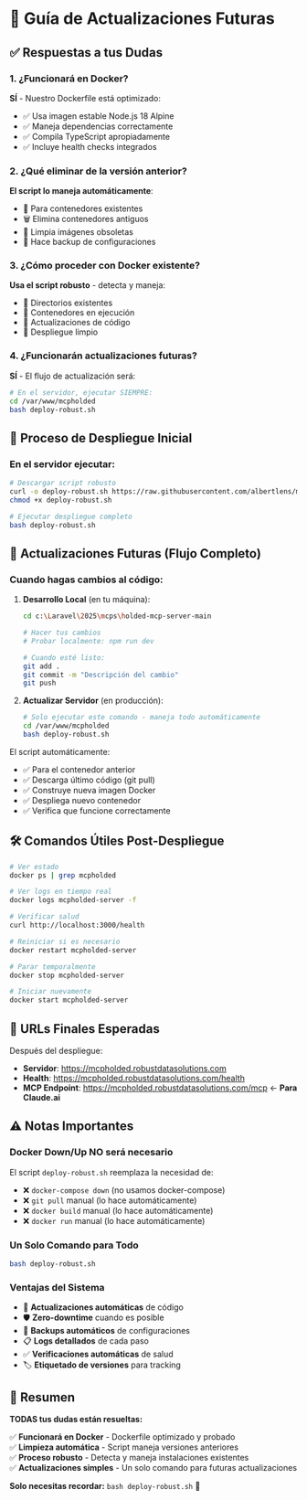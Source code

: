 # 🔄 Guía de Actualizaciones Futuras

## ✅ **Respuestas a tus Dudas**

### 1. **¿Funcionará en Docker?**
**SÍ** - Nuestro Dockerfile está optimizado:
- ✅ Usa imagen estable Node.js 18 Alpine
- ✅ Maneja dependencias correctamente  
- ✅ Compila TypeScript apropiadamente
- ✅ Incluye health checks integrados

### 2. **¿Qué eliminar de la versión anterior?**
**El script lo maneja automáticamente**:
- 🛑 Para contenedores existentes
- 🗑️ Elimina contenedores antiguos
- 🧹 Limpia imágenes obsoletas
- 💾 Hace backup de configuraciones

### 3. **¿Cómo proceder con Docker existente?**
**Usa el script robusto** - detecta y maneja:
- 📁 Directorios existentes
- 🐳 Contenedores en ejecución  
- 🔄 Actualizaciones de código
- 🚀 Despliegue limpio

### 4. **¿Funcionarán actualizaciones futuras?**
**SÍ** - El flujo de actualización será:

```bash
# En el servidor, ejecutar SIEMPRE:
cd /var/www/mcpholded
bash deploy-robust.sh
```

## 🚀 **Proceso de Despliegue Inicial**

### En el servidor ejecutar:
```bash
# Descargar script robusto
curl -o deploy-robust.sh https://raw.githubusercontent.com/albertlens/mcpholded-nodejs/main/deploy-robust.sh
chmod +x deploy-robust.sh

# Ejecutar despliegue completo
bash deploy-robust.sh
```

## 🔄 **Actualizaciones Futuras (Flujo Completo)**

### Cuando hagas cambios al código:

1. **Desarrollo Local** (en tu máquina):
   ```bash
   cd c:\Laravel\2025\mcps\holded-mcp-server-main
   
   # Hacer tus cambios
   # Probar localmente: npm run dev
   
   # Cuando esté listo:
   git add .
   git commit -m "Descripción del cambio"
   git push
   ```

2. **Actualizar Servidor** (en producción):
   ```bash
   # Solo ejecutar este comando - maneja todo automáticamente
   cd /var/www/mcpholded
   bash deploy-robust.sh
   ```

El script automáticamente:
- ✅ Para el contenedor anterior
- ✅ Descarga último código (git pull)
- ✅ Construye nueva imagen Docker
- ✅ Despliega nuevo contenedor
- ✅ Verifica que funcione correctamente

## 🛠️ **Comandos Útiles Post-Despliegue**

```bash
# Ver estado
docker ps | grep mcpholded

# Ver logs en tiempo real  
docker logs mcpholded-server -f

# Verificar salud
curl http://localhost:3000/health

# Reiniciar si es necesario
docker restart mcpholded-server

# Parar temporalmente
docker stop mcpholded-server

# Iniciar nuevamente
docker start mcpholded-server
```

## 🎯 **URLs Finales Esperadas**

Después del despliegue:
- **Servidor**: https://mcpholded.robustdatasolutions.com
- **Health**: https://mcpholded.robustdatasolutions.com/health  
- **MCP Endpoint**: https://mcpholded.robustdatasolutions.com/mcp ← **Para Claude.ai**

## ⚠️ **Notas Importantes**

### Docker Down/Up NO será necesario
El script `deploy-robust.sh` reemplaza la necesidad de:
- ❌ `docker-compose down` (no usamos docker-compose)
- ❌ `git pull` manual (lo hace automáticamente)  
- ❌ `docker build` manual (lo hace automáticamente)
- ❌ `docker run` manual (lo hace automáticamente)

### Un Solo Comando para Todo
```bash
bash deploy-robust.sh
```

### Ventajas del Sistema
- 🔄 **Actualizaciones automáticas** de código
- 🛡️ **Zero-downtime** cuando es posible
- 💾 **Backups automáticos** de configuraciones
- 📋 **Logs detallados** de cada paso
- ✅ **Verificaciones automáticas** de salud
- 🏷️ **Etiquetado de versiones** para tracking

## 🎉 **Resumen**

**TODAS tus dudas están resueltas:**

✅ **Funcionará en Docker** - Dockerfile optimizado y probado  
✅ **Limpieza automática** - Script maneja versiones anteriores  
✅ **Proceso robusto** - Detecta y maneja instalaciones existentes  
✅ **Actualizaciones simples** - Un solo comando para futuras actualizaciones

**Solo necesitas recordar:** `bash deploy-robust.sh` 🚀
